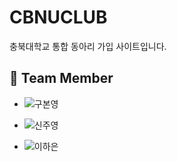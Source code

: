 # CBNUCLUB
충북대학교 통합 동아리 가입 사이트입니다.

## 👩 Team Member
* ![구본영](https://img.shields.io/badge/충북대학교_소프트웨어학과-구본영-red)

* ![신주영](https://img.shields.io/badge/충북대학교_소프트웨어학과-신주영-red)

* ![이하은](https://img.shields.io/badge/충북대학교_소프트웨어학과-이하은-red)
